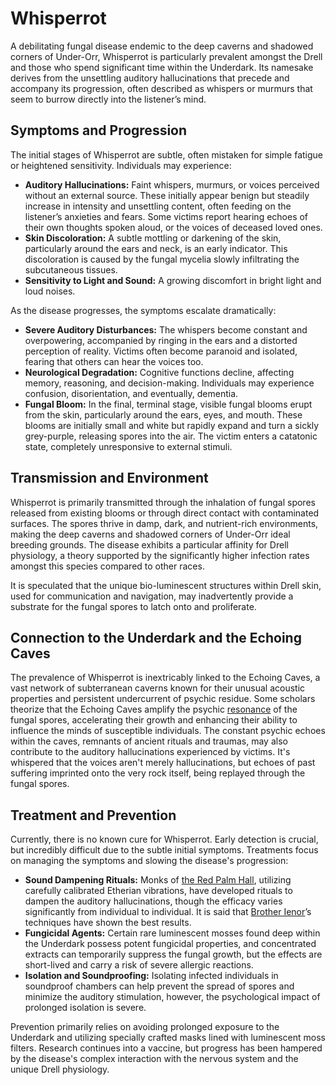 # Whisperrot

A debilitating fungal disease endemic to the deep caverns and shadowed corners of Under-Orr, Whisperrot is particularly prevalent amongst the Drell and those who spend significant time within the Underdark. Its namesake derives from the unsettling auditory hallucinations that precede and accompany its progression, often described as whispers or murmurs that seem to burrow directly into the listener’s mind.

## Symptoms and Progression

The initial stages of Whisperrot are subtle, often mistaken for simple fatigue or heightened sensitivity. Individuals may experience:

*   **Auditory Hallucinations:** Faint whispers, murmurs, or voices perceived without an external source. These initially appear benign but steadily increase in intensity and unsettling content, often feeding on the listener’s anxieties and fears. Some victims report hearing echoes of their own thoughts spoken aloud, or the voices of deceased loved ones.
*   **Skin Discoloration:** A subtle mottling or darkening of the skin, particularly around the ears and neck, is an early indicator. This discoloration is caused by the fungal mycelia slowly infiltrating the subcutaneous tissues.
*   **Sensitivity to Light and Sound:**  A growing discomfort in bright light and loud noises.

As the disease progresses, the symptoms escalate dramatically:

*   **Severe Auditory Disturbances:** The whispers become constant and overpowering, accompanied by ringing in the ears and a distorted perception of reality. Victims often become paranoid and isolated, fearing that others can hear the voices too.
*   **Neurological Degradation:** Cognitive functions decline, affecting memory, reasoning, and decision-making. Individuals may experience confusion, disorientation, and eventually, dementia.
*   **Fungal Bloom:** In the final, terminal stage, visible fungal blooms erupt from the skin, particularly around the ears, eyes, and mouth. These blooms are initially small and white but rapidly expand and turn a sickly grey-purple, releasing spores into the air. The victim enters a catatonic state, completely unresponsive to external stimuli.

## Transmission and Environment

Whisperrot is primarily transmitted through the inhalation of fungal spores released from existing blooms or through direct contact with contaminated surfaces. The spores thrive in damp, dark, and nutrient-rich environments, making the deep caverns and shadowed corners of Under-Orr ideal breeding grounds. The disease exhibits a particular affinity for Drell physiology, a theory supported by the significantly higher infection rates amongst this species compared to other races.

It is speculated that the unique bio-luminescent structures within Drell skin, used for communication and navigation, may inadvertently provide a substrate for the fungal spores to latch onto and proliferate.

## Connection to the Underdark and the Echoing Caves

The prevalence of Whisperrot is inextricably linked to the Echoing Caves, a vast network of subterranean caverns known for their unusual acoustic properties and persistent undercurrent of psychic residue. Some scholars theorize that the Echoing Caves amplify the psychic [resonance](/structure/mechanic/resonance.md) of the fungal spores, accelerating their growth and enhancing their ability to influence the minds of susceptible individuals. The constant psychic echoes within the caves, remnants of ancient rituals and traumas, may also contribute to the auditory hallucinations experienced by victims. It's whispered that the voices aren't merely hallucinations, but echoes of past suffering imprinted onto the very rock itself, being replayed through the fungal spores.

## Treatment and Prevention

Currently, there is no known cure for Whisperrot. Early detection is crucial, but incredibly difficult due to the subtle initial symptoms.  Treatments focus on managing the symptoms and slowing the disease's progression:

*   **Sound Dampening Rituals:** Monks of [the Red Palm Hall](/geography/settlement/city/city-of-or/shop/the-red-palm-hall.md), utilizing carefully calibrated Etherian vibrations, have developed rituals to dampen the auditory hallucinations, though the efficacy varies significantly from individual to individual. It is said that [Brother Ienor](/geography/settlement/city/city-of-or/shop/the-red-palm-hall/brother-ienor.md)’s techniques have shown the best results.
*   **Fungicidal Agents:** Certain rare luminescent mosses found deep within the Underdark possess potent fungicidal properties, and concentrated extracts can temporarily suppress the fungal growth, but the effects are short-lived and carry a risk of severe allergic reactions.
*   **Isolation and Soundproofing:** Isolating infected individuals in soundproof chambers can help prevent the spread of spores and minimize the auditory stimulation, however, the psychological impact of prolonged isolation is severe.

Prevention primarily relies on avoiding prolonged exposure to the Underdark and utilizing specially crafted masks lined with luminescent moss filters. Research continues into a vaccine, but progress has been hampered by the disease's complex interaction with the nervous system and the unique Drell physiology.

